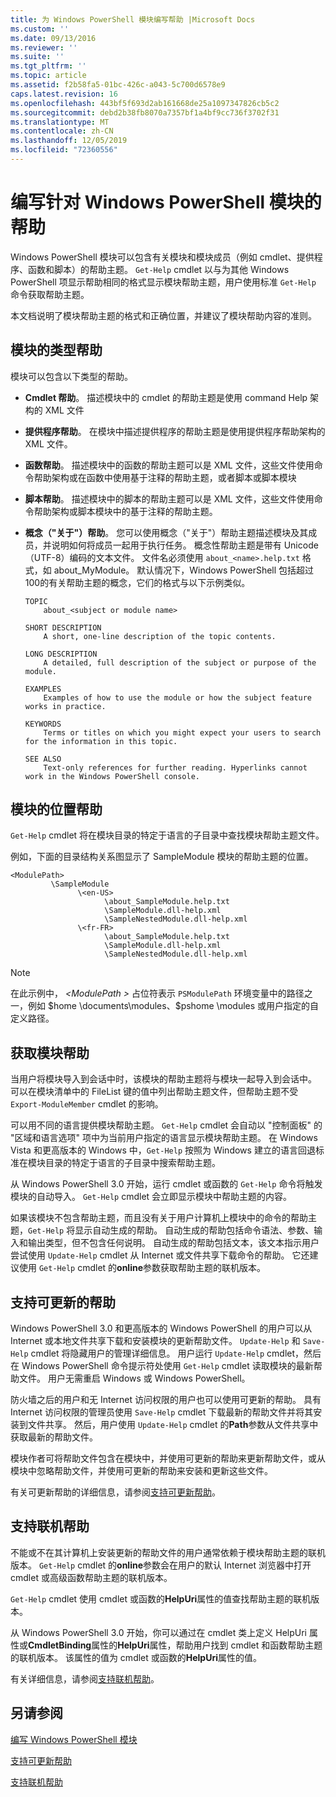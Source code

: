 ```yaml
---
title: 为 Windows PowerShell 模块编写帮助 |Microsoft Docs
ms.custom: ''
ms.date: 09/13/2016
ms.reviewer: ''
ms.suite: ''
ms.tgt_pltfrm: ''
ms.topic: article
ms.assetid: f2b58fa5-01bc-426c-a043-5c700d6578e9
caps.latest.revision: 16
ms.openlocfilehash: 443bf5f693d2ab161668de25a1097347826cb5c2
ms.sourcegitcommit: debd2b38fb8070a7357bf1a4bf9cc736f3702f31
ms.translationtype: MT
ms.contentlocale: zh-CN
ms.lasthandoff: 12/05/2019
ms.locfileid: "72360556"
---
```

# <a name="writing-help-for-windows-powershell-modules"></a>编写针对 Windows PowerShell 模块的帮助

Windows PowerShell 模块可以包含有关模块和模块成员（例如 cmdlet、提供程序、函数和脚本）的帮助主题。 `Get-Help` cmdlet 以与为其他 Windows PowerShell 项显示帮助相同的格式显示模块帮助主题，用户使用标准 `Get-Help` 命令获取帮助主题。

本文档说明了模块帮助主题的格式和正确位置，并建议了模块帮助内容的准则。

## <a name="types-of-module-help"></a>模块的类型帮助

模块可以包含以下类型的帮助。

- **Cmdlet 帮助**。 描述模块中的 cmdlet 的帮助主题是使用 command Help 架构的 XML 文件

- **提供程序帮助**。 在模块中描述提供程序的帮助主题是使用提供程序帮助架构的 XML 文件。

- **函数帮助**。 描述模块中的函数的帮助主题可以是 XML 文件，这些文件使用命令帮助架构或在函数中使用基于注释的帮助主题，或者脚本或脚本模块

- **脚本帮助**。 描述模块中的脚本的帮助主题可以是 XML 文件，这些文件使用命令帮助架构或脚本模块中的基于注释的帮助主题。

- **概念（"关于"）帮助**。 您可以使用概念（"关于"）帮助主题描述模块及其成员，并说明如何将成员一起用于执行任务。 概念性帮助主题是带有 Unicode （UTF-8）编码的文本文件。 文件名必须使用 `about_<name>.help.txt` 格式，如 about_MyModule。 默认情况下，Windows PowerShell 包括超过100的有关帮助主题的概念，它们的格式与以下示例类似。

  ```
  TOPIC
      about_<subject or module name>

  SHORT DESCRIPTION
      A short, one-line description of the topic contents.

  LONG DESCRIPTION
      A detailed, full description of the subject or purpose of the module.

  EXAMPLES
      Examples of how to use the module or how the subject feature works in practice.

  KEYWORDS
      Terms or titles on which you might expect your users to search for the information in this topic.

  SEE ALSO
      Text-only references for further reading. Hyperlinks cannot work in the Windows PowerShell console.

  ```

## <a name="placement-of-module-help"></a>模块的位置帮助

`Get-Help` cmdlet 将在模块目录的特定于语言的子目录中查找模块帮助主题文件。

例如，下面的目录结构关系图显示了 SampleModule 模块的帮助主题的位置。

```
<ModulePath>
         \SampleModule
               \<en-US>
                     \about_SampleModule.help.txt
                     \SampleModule.dll-help.xml
                     \SampleNestedModule.dll-help.xml
               \<fr-FR>
                     \about_SampleModule.help.txt
                     \SampleModule.dll-help.xml
                     \SampleNestedModule.dll-help.xml

```

> [!NOTE]
> 在此示例中， *\<ModulePath >* 占位符表示 `PSModulePath` 环境变量中的路径之一，例如 $home \documents\modules、$pshome \modules 或用户指定的自定义路径。

## <a name="getting-module-help"></a>获取模块帮助

当用户将模块导入到会话中时，该模块的帮助主题将与模块一起导入到会话中。 可以在模块清单中的 FileList 键的值中列出帮助主题文件，但帮助主题不受 `Export-ModuleMember` cmdlet 的影响。

可以用不同的语言提供模块帮助主题。 `Get-Help` cmdlet 会自动以 "控制面板" 的 "区域和语言选项" 项中为当前用户指定的语言显示模块帮助主题。 在 Windows Vista 和更高版本的 Windows 中，`Get-Help` 按照为 Windows 建立的语言回退标准在模块目录的特定于语言的子目录中搜索帮助主题。

从 Windows PowerShell 3.0 开始，运行 cmdlet 或函数的 `Get-Help` 命令将触发模块的自动导入。 `Get-Help` cmdlet 会立即显示模块中帮助主题的内容。

如果该模块不包含帮助主题，而且没有关于用户计算机上模块中的命令的帮助主题，`Get-Help` 将显示自动生成的帮助。 自动生成的帮助包括命令语法、参数、输入和输出类型，但不包含任何说明。 自动生成的帮助包括文本，该文本指示用户尝试使用 `Update-Help` cmdlet 从 Internet 或文件共享下载命令的帮助。 它还建议使用 `Get-Help` cmdlet 的**online**参数获取帮助主题的联机版本。

## <a name="supporting-updatable-help"></a>支持可更新的帮助

Windows PowerShell 3.0 和更高版本的 Windows PowerShell 的用户可以从 Internet 或本地文件共享下载和安装模块的更新帮助文件。 `Update-Help` 和 `Save-Help` cmdlet 将隐藏用户的管理详细信息。 用户运行 `Update-Help` cmdlet，然后在 Windows PowerShell 命令提示符处使用 `Get-Help` cmdlet 读取模块的最新帮助文件。 用户无需重启 Windows 或 Windows PowerShell。

防火墙之后的用户和无 Internet 访问权限的用户也可以使用可更新的帮助。 具有 Internet 访问权限的管理员使用 `Save-Help` cmdlet 下载最新的帮助文件并将其安装到文件共享。 然后，用户使用 `Update-Help` cmdlet 的**Path**参数从文件共享中获取最新的帮助文件。

模块作者可将帮助文件包含在模块中，并使用可更新的帮助来更新帮助文件，或从模块中忽略帮助文件，并使用可更新的帮助来安装和更新这些文件。

有关可更新帮助的详细信息，请参阅[支持可更新帮助](./supporting-updatable-help.md)。

## <a name="supporting-online-help"></a>支持联机帮助

不能或不在其计算机上安装更新的帮助文件的用户通常依赖于模块帮助主题的联机版本。 `Get-Help` cmdlet 的**online**参数会在用户的默认 Internet 浏览器中打开 cmdlet 或高级函数帮助主题的联机版本。

`Get-Help` cmdlet 使用 cmdlet 或函数的**HelpUri**属性的值查找帮助主题的联机版本。

从 Windows PowerShell 3.0 开始，你可以通过在 cmdlet 类上定义 HelpUri 属性或**CmdletBinding**属性的**HelpUri**属性，帮助用户找到 cmdlet 和函数帮助主题的联机版本。 该属性的值为 cmdlet 或函数的**HelpUri**属性的值。

有关详细信息，请参阅[支持联机帮助](./supporting-online-help.md)。

## <a name="see-also"></a>另请参阅

[编写 Windows PowerShell 模块](./writing-a-windows-powershell-module.md)

[支持可更新帮助](./supporting-updatable-help.md)

[支持联机帮助](./supporting-online-help.md)